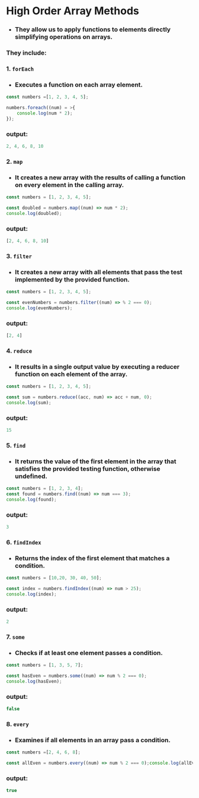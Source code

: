 # High Order Array Methods

- ### They allow us to apply functions to elements directly simplifying operations on arrays.

### They include:

### 1. `forEach`
- ### Executes a function on each array element.

```js
const numbers =[1, 2, 3, 4, 5];

numbers.foreach((num) = >{
    console.log(num * 2);
});
```
### output: 
```js
2, 4, 6, 8, 10
```

### 2. `map`
- ### It creates a new array with the results of calling a function on every element in the calling array.
```js
const numbers = [1, 2, 3, 4, 5];

const doubled = numbers.map((num) => num * 2);
console.log(doubled);
```
### output:
```js
[2, 4, 6, 8, 10]
```
### 3. `filter`
- ### It creates a new array with all elements that pass the test implemented by the provided function.
```js
const numbers = [1, 2, 3, 4, 5];

const evenNumbers = numbers.filter((num) => % 2 === 0);
console.log(evenNumbers); 
```
### output:
```js
[2, 4]
```
### 4. `reduce`
- ### It results in a single output value by executing a reducer function on each element of the array.
```js
const numbers = [1, 2, 3, 4, 5];

const sum = numbers.reduce((acc, num) => acc + num, 0);
console.log(sum);
```
### output:
```js
15
```

### 5. `find`
- ### It returns the value of the first element in the array that satisfies the provided testing function, otherwise undefined.
```js
const numbers = [1, 2, 3, 4];
const found = numbers.find((num) => num === 3);
console.log(found);
```
### output:
```js
3
```
### 6. `findIndex`
- ### Returns the index of the first element that matches a condition.

```js
const numbers = [10,20, 30, 40, 50];

const index = numbers.findIndex((num) => num > 25);
console.log(index);
```
### output:
```js
2
```
### 7. `some`
- ### Checks if at least one element passes a condition.
```js
const numbers = [1, 3, 5, 7];

const hasEven = numbers.some((num) => num % 2 === 0);
console.log(hasEven);
```
### output:
```js
false
```
### 8. `every`
- ### Examines if all elements in an array pass a condition.
```js
const numbers =[2, 4, 6, 8];

const allEven = numbers.every((num) => num % 2 === 0);console.log(allEven);
```
### output:
```js
true
```